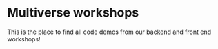 # Multiverse workshops

This is the place to find all code demos from our backend and front end workshops!
